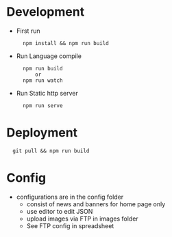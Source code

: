 # Development
- First run
    ```
      npm install && npm run build
- Run Language compile
    ``` 
      npm run build
          or
      npm run watch
- Run Static http server
    ``` 
      npm run serve
# Deployment
  ```
    git pull && npm run build
  ```
# Config
- configurations are in the  config folder
  - consist of news and banners for home page only
  - use editor to edit JSON
  - upload images via FTP in images folder
  - See FTP config in spreadsheet